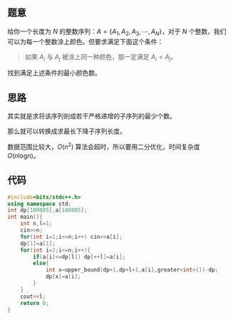 ## 题意

给你一个长度为 $N$ 的整数序列：$A=\{A_1,A_2,A_3,\cdots,A_N\}$，对于 $N$ 个整数，我们可以为每一个整数涂上颜色。但要求满足下面这个条件：

> 如果 $A_i$ 与 $A_j$ 被涂上同一种颜色，那一定满足 $A_i < A_j$。

找到满足上述条件的最小颜色数。

## 思路

其实就是求将该序列剖成若干严格递增的子序列的最少个数。

那么就可以转换成求最长下降子序列长度。

数据范围比较大，$O(n^2)$ 算法会超时，所以要用二分优化，时间复杂度 $O(n \log_{}{n})$。

## 代码

```cpp
#include<bits/stdc++.h>
using namespace std;
int dp[100005],a[100005];
int main(){
	int n,l=1;
	cin>>n;
	for(int i=1;i<=n;i++) cin>>a[i];
	dp[1]=a[1];
    for(int i=2;i<=n;i++){
    	if(a[i]<=dp[l]) dp[++l]=a[i];
    	else{
    		int x=upper_bound(dp+1,dp+l+1,a[i],greater<int>())-dp;
        	dp[x]=a[i];
		}
    }
    cout<<l;
	return 0;
}
```
